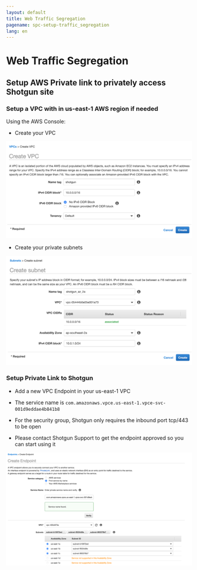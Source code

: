 ```yaml
---
layout: default
title: Web Traffic Segregation
pagename: spc-setup-traffic_segregation
lang: en
---
```


# Web Traffic Segregation

## Setup AWS Private link to privately access Shotgun site

### Setup a VPC with in us-east-1 AWS region if needed

Using the AWS Console:

* Create your VPC

![Create VPC](../images/spc-vpc-create.png)

* Create your private subnets

![Create subnets](../images/spc-subnet-create.png)

### Setup Private Link to Shotgun

* Add a new VPC Endpoint in your us-east-1 VPC

* The service name is `com.amazonaws.vpce.us-east-1.vpce-svc-001d9eddae4b841b8`

* For the security group, Shotgun only requires the inbound port tcp/443 to be open

* Please contact Shotgun Support to get the endpoint approved so you can start using it

![Create endpoint](../images/spc-endpoint-create_privatelink.png)